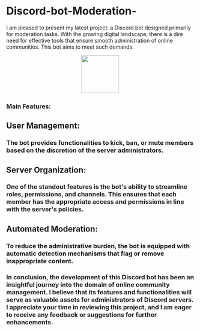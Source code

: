 # Discord-bot-Moderation-




I am pleased to present my latest project: a Discord bot designed primarily for moderation tasks. With the growing digital landscape, there is a dire need for effective tools that ensure smooth administration of online communities. This bot aims to meet such demands.
<div id="header" align="center">
  
 
  <img src="https://pipedream.com/s.v0/app_13GhGn/logo/orig" width="100" height="100" />&nbsp;
 </div>

### Main Features:
  

## User Management:  
### The bot provides functionalities to kick, ban, or mute members based on the discretion of the server administrators.

## Server Organization: 
### One of the standout features is the bot's ability to streamline roles, permissions, and channels. This ensures that each member has the appropriate access and permissions in line with the server's policies.

## Automated Moderation:  
### To reduce the administrative burden, the bot is equipped with automatic detection mechanisms that flag or remove inappropriate content.

### In conclusion, the development of this Discord bot has been an insightful journey into the domain of online community management. I believe that its features and functionalities will serve as valuable assets for administrators of Discord servers. I appreciate your time in reviewing this project, and I am eager to receive any feedback or suggestions for further enhancements.
